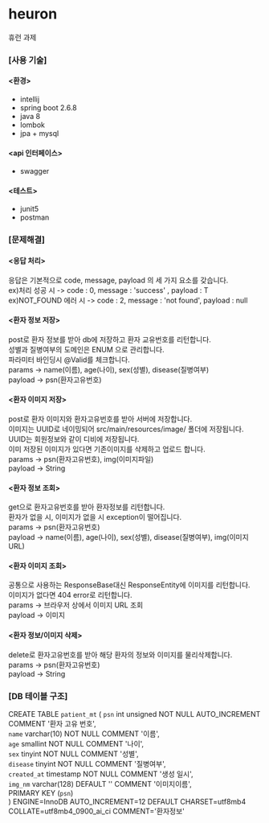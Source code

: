 # heuron
휴런 과제

### [사용 기술]
#### <환경>
- intellij
- spring boot 2.6.8
- java 8
- lombok
- jpa + mysql
#### <api 인터페이스>
- swagger
#### <테스트>
- junit5
- postman

### [문제해결]
#### <응답 처리>
 응답은 기본적으로 code, message, payload 의 세 가지 요소를 갖습니다.\
 ex)처리 성공 시 -> code : 0, message : 'success' , payload : T\
 ex)NOT_FOUND 에러 시 -> code : 2, message : 'not found', payload : null
#### <환자 정보 저장>
post로 환자 정보를 받아 db에 저장하고 환자 교유번호를 리턴합니다.\
성별과 질병여부의 도메인은 ENUM 으로 관리합니다.\
파라미터 바인딩시 @Valid를 체크합니다.\
params -> name(이름), age(나이), sex(성별), disease(질병여부)\
payload -> psn(환자고유번호)
#### <환자 이미지 저장>
post로 환자 이미지와 환자고유번호를 받아 서버에 저장합니다.\
이미지는 UUID로 네이밍되어 src/main/resources/image/ 폴더에 저장됩니다.\
UUID는 회원정보와 같이 디비에 저장됩니다.\
이미 저장된 이미지가 있다면 기존이미지를 삭제하고 업로드 합니다.\
params -> psn(환자고유번호), img(이미지파일)\
payload -> String
#### <환자 정보 조회>
get으로 환자고유번호를 받아 환자정보를 리턴합니다.\
환자가 없을 시, 이미지가 없을 시 exception이 떨어집니다.\
params -> psn(환자고유번호)\
payload -> name(이름), age(나이), sex(성별), disease(질병여부), img(이미지 URL)
#### <환자 이미지 조회>
공통으로 사용하는 ResponseBase대신 ResponseEntity<Resource>에 이미지를 리턴합니다.\
이미지가 없다면 404 error로 리턴합니다.\
params -> 브라우저 상에서 이미지 URL 조회\
payload -> 이미지
#### <환자 정보/이미지 삭제>
delete로 환자고유번호를 받아 해당 환자의 정보와 이미지를 물리삭제합니다.\
params -> psn(환자고유번호)\
payload -> String

### [DB 테이블 구조]

CREATE TABLE `patient_mt` (
`psn` int unsigned NOT NULL AUTO_INCREMENT COMMENT '환자 고유 번호',\
`name` varchar(10) NOT NULL COMMENT '이름',\
`age` smallint NOT NULL COMMENT '나이',\
`sex` tinyint NOT NULL COMMENT '성별',\
`disease` tinyint NOT NULL COMMENT '질병여부',\
`created_at` timestamp NOT NULL COMMENT '생성 일시',\
`img_nm` varchar(128) DEFAULT '' COMMENT '이미지이름',\
PRIMARY KEY (`psn`)\
) ENGINE=InnoDB AUTO_INCREMENT=12 DEFAULT CHARSET=utf8mb4 COLLATE=utf8mb4_0900_ai_ci COMMENT='환자정보'
